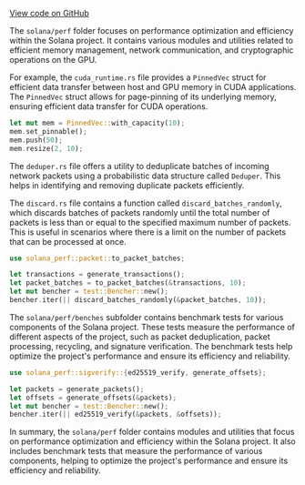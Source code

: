 
[View code on GitHub](https://github.com/solana-labs/solana/tree/master/na/perf)

The `solana/perf` folder focuses on performance optimization and efficiency within the Solana project. It contains various modules and utilities related to efficient memory management, network communication, and cryptographic operations on the GPU.

For example, the `cuda_runtime.rs` file provides a `PinnedVec` struct for efficient data transfer between host and GPU memory in CUDA applications. The `PinnedVec` struct allows for page-pinning of its underlying memory, ensuring efficient data transfer for CUDA operations.

```rust
let mut mem = PinnedVec::with_capacity(10);
mem.set_pinnable();
mem.push(50);
mem.resize(2, 10);
```

The `deduper.rs` file offers a utility to deduplicate batches of incoming network packets using a probabilistic data structure called `Deduper`. This helps in identifying and removing duplicate packets efficiently.

The `discard.rs` file contains a function called `discard_batches_randomly`, which discards batches of packets randomly until the total number of packets is less than or equal to the specified maximum number of packets. This is useful in scenarios where there is a limit on the number of packets that can be processed at once.

```rust
use solana_perf::packet::to_packet_batches;

let transactions = generate_transactions();
let packet_batches = to_packet_batches(&transactions, 10);
let mut bencher = test::Bencher::new();
bencher.iter(|| discard_batches_randomly(&packet_batches, 10));
```

The `solana/perf/benches` subfolder contains benchmark tests for various components of the Solana project. These tests measure the performance of different aspects of the project, such as packet deduplication, packet processing, recycling, and signature verification. The benchmark tests help optimize the project's performance and ensure its efficiency and reliability.

```rust
use solana_perf::sigverify::{ed25519_verify, generate_offsets};

let packets = generate_packets();
let offsets = generate_offsets(&packets);
let mut bencher = test::Bencher::new();
bencher.iter(|| ed25519_verify(&packets, &offsets));
```

In summary, the `solana/perf` folder contains modules and utilities that focus on performance optimization and efficiency within the Solana project. It also includes benchmark tests that measure the performance of various components, helping to optimize the project's performance and ensure its efficiency and reliability.